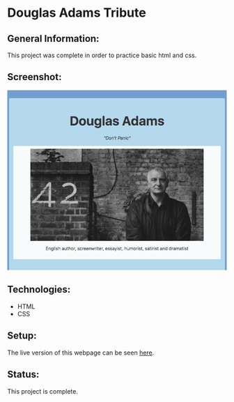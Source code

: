# Douglas Adams Tribute

## General Information:
This project was complete in order to practice basic html and css.
## Screenshot:
![Douglas Adams tribute screenshot](douglas_adams_screenshot.png)
## Technologies:
- HTML
- CSS

## Setup: 
The live version of this webpage can be seen [here](https://tpsst5.github.io/douglas_adams_tribute/https://tpsst5.github.io/douglas_adams_tribute/).

## Status:
This project is complete.